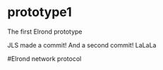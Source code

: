 # prototype1
The first Elrond prototype


JLS made a commit! And a second commit! LaLaLa



#Elrond network protocol
